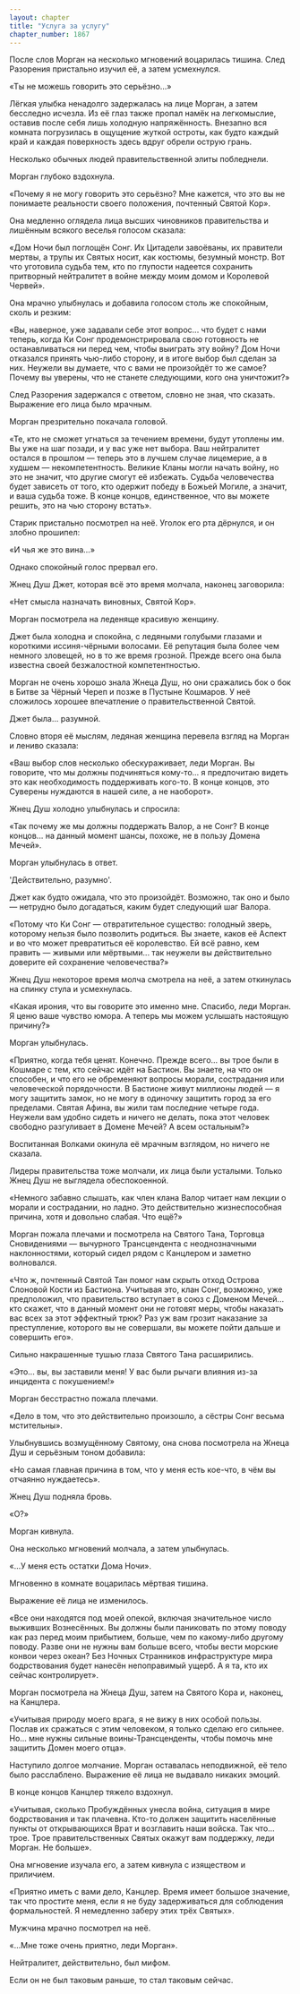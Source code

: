 ```yaml
---
layout: chapter
title: "Услуга за услугу"
chapter_number: 1867
---
```




После слов Морган на несколько мгновений воцарилась тишина. След Разорения пристально изучил её, а затем усмехнулся.

«Ты не можешь говорить это серьёзно...»

Лёгкая улыбка ненадолго задержалась на лице Морган, а затем бесследно исчезла. Из её глаз также пропал намёк на легкомыслие, оставив после себя лишь холодную напряжённость. Внезапно вся комната погрузилась в ощущение жуткой остроты, как будто каждый край и каждая поверхность здесь вдруг обрели острую грань.

Несколько обычных людей правительственной элиты побледнели.

Морган глубоко вздохнула.

«Почему я не могу говорить это серьёзно? Мне кажется, что это вы не понимаете реальности своего положения, почтенный Святой Кор».

Она медленно оглядела лица высших чиновников правительства и лишённым всякого веселья голосом сказала:

«Дом Ночи был поглощён Сонг. Их Цитадели завоёваны, их правители мертвы, а трупы их Святых носит, как костюмы, безумный монстр. Вот что уготовила судьба тем, кто по глупости надеется сохранить притворный нейтралитет в войне между моим домом и Королевой Червей».

Она мрачно улыбнулась и добавила голосом столь же спокойным, сколь и резким:

«Вы, наверное, уже задавали себе этот вопрос... что будет с нами теперь, когда Ки Сонг продемонстрировала свою готовность не останавливаться ни перед чем, чтобы выиграть эту войну? Дом Ночи отказался принять чью-либо сторону, и в итоге выбор был сделан за них. Неужели вы думаете, что с вами не произойдёт то же самое? Почему вы уверены, что не станете следующими, кого она уничтожит?»

След Разорения задержался с ответом, словно не зная, что сказать. Выражение его лица было мрачным.

Морган презрительно покачала головой.

«Те, кто не сможет угнаться за течением времени, будут утоплены им. Вы уже на шаг позади, и у вас уже нет выбора. Ваш нейтралитет остался в прошлом — теперь это в лучшем случае лицемерие, а в худшем — некомпетентность. Великие Кланы могли начать войну, но это не значит, что другие смогут её избежать. Судьба человечества будет зависеть от того, кто одержит победу в Божьей Могиле, а значит, и ваша судьба тоже. В конце концов, единственное, что вы можете решить, это на чью сторону встать».

Старик пристально посмотрел на неё. Уголок его рта дёрнулся, и он злобно прошипел:

«И чья же это вина...»

Однако спокойный голос прервал его.

Жнец Душ Джет, которая всё это время молчала, наконец заговорила:

«Нет смысла назначать виновных, Святой Кор».

Морган посмотрела на леденяще красивую женщину.

Джет была холодна и спокойна, с ледяными голубыми глазами и короткими иссиня-чёрными волосами. Её репутация была более чем немного зловещей, но в то же время грозной. Прежде всего она была известна своей безжалостной компетентностью.

Морган не очень хорошо знала Жнеца Душ, но они сражались бок о бок в Битве за Чёрный Череп и позже в Пустыне Кошмаров. У неё сложилось хорошее впечатление о правительственной Святой.

Джет была... разумной.

Словно вторя её мыслям, ледяная женщина перевела взгляд на Морган и лениво сказала:

«Ваш выбор слов несколько обескураживает, леди Морган. Вы говорите, что мы должны подчиняться кому-то... я предпочитаю видеть это как необходимость поддерживать кого-то. В конце концов, это Суверены нуждаются в нашей силе, а не наоборот».

Жнец Душ холодно улыбнулась и спросила:

«Так почему же мы должны поддержать Валор, а не Сонг? В конце концов... на данный момент шансы, похоже, не в пользу Домена Мечей».

Морган улыбнулась в ответ.

'Действительно, разумно'.

Джет как будто ожидала, что это произойдёт. Возможно, так оно и было — нетрудно было догадаться, каким будет следующий шаг Валора.

«Потому что Ки Сонг — отвратительное существо: голодный зверь, которому нельзя было позволить родиться. Вы знаете, каков её Аспект и во что может превратиться её королевство. Ей всё равно, кем править — живыми или мёртвыми... так неужели вы действительно доверите ей сохранение человечества?»

Жнец Душ некоторое время молча смотрела на неё, а затем откинулась на спинку стула и усмехнулась.

«Какая ирония, что вы говорите это именно мне. Спасибо, леди Морган. Я ценю ваше чувство юмора. А теперь мы можем услышать настоящую причину?»

Морган улыбнулась.

«Приятно, когда тебя ценят. Конечно. Прежде всего... вы трое были в Кошмаре с тем, кто сейчас идёт на Бастион. Вы знаете, на что он способен, и что его не обременяют вопросы морали, сострадания или человеческой порядочности. В Бастионе живут миллионы людей — я могу защитить замок, но не могу в одиночку защитить город за его пределами. Святая Афина, вы жили там последние четыре года. Неужели вам удобно сидеть и ничего не делать, пока этот человек свободно разгуливает в Домене Мечей? А всем остальным?»

Воспитанная Волками окинула её мрачным взглядом, но ничего не сказала.

Лидеры правительства тоже молчали, их лица были усталыми. Только Жнец Душ не выглядела обеспокоенной.

«Немного забавно слышать, как член клана Валор читает нам лекции о морали и сострадании, но ладно. Это действительно жизнеспособная причина, хотя и довольно слабая. Что ещё?»

Морган пожала плечами и посмотрела на Святого Тана, Торговца Сновидениями — вычурного Трансцендента с неоднозначными наклонностями, который сидел рядом с Канцлером и заметно волновался.

«Что ж, почтенный Святой Тан помог нам скрыть отход Острова Слоновой Кости из Бастиона. Учитывая это, клан Сонг, возможно, уже предположил, что правительство вступает в союз с Доменом Мечей... кто скажет, что в данный момент они не готовят меры, чтобы наказать вас всех за этот эффектный трюк? Раз уж вам грозит наказание за преступление, которого вы не совершали, вы можете пойти дальше и совершить его».

Сильно накрашенные тушью глаза Святого Тана расширились.

«Это... вы, вы заставили меня! У вас были рычаги влияния из-за инцидента с покушением!»

Морган бесстрастно пожала плечами.

«Дело в том, что это действительно произошло, а сёстры Сонг весьма мстительны».

Улыбнувшись возмущённому Святому, она снова посмотрела на Жнеца Душ и серьёзным тоном добавила:

«Но самая главная причина в том, что у меня есть кое-что, в чём вы отчаянно нуждаетесь».

Жнец Душ подняла бровь.

«О?»

Морган кивнула.

Она несколько мгновений молчала, а затем улыбнулась.

«...У меня есть остатки Дома Ночи».

Мгновенно в комнате воцарилась мёртвая тишина.

Выражение её лица не изменилось.

«Все они находятся под моей опекой, включая значительное число выживших Вознесённых. Вы должны были паниковать по этому поводу как раз перед моим прибытием, больше, чем по какому-либо другому поводу. Разве они не нужны вам больше всего, чтобы вести морские конвои через океан? Без Ночных Странников инфраструктуре мира бодрствования будет нанесён непоправимый ущерб. А я та, кто их сейчас контролирует».

Морган посмотрела на Жнеца Душ, затем на Святого Кора и, наконец, на Канцлера.

«Учитывая природу моего врага, я не вижу в них особой пользы. Послав их сражаться с этим человеком, я только сделаю его сильнее. Но... мне нужны сильные воины-Трансценденты, чтобы помочь мне защитить Домен моего отца».

Наступило долгое молчание. Морган оставалась неподвижной, её тело было расслаблено. Выражение её лица не выдавало никаких эмоций.

В конце концов Канцлер тяжело вздохнул.

«Учитывая, сколько Пробуждённых унесла война, ситуация в мире бодрствования и так плачевна. Кто-то должен защитить населённые пункты от открывающихся Врат и возглавить наши войска. Так что... трое. Трое правительственных Святых окажут вам поддержку, леди Морган. Не больше».

Она мгновение изучала его, а затем кивнула с изяществом и приличием.

«Приятно иметь с вами дело, Канцлер. Время имеет большое значение, так что простите меня, если я не буду задерживаться для соблюдения формальностей. Я немедленно заберу этих трёх Святых».

Мужчина мрачно посмотрел на неё.

«...Мне тоже очень приятно, леди Морган».

Нейтралитет, действительно, был мифом.

Если он не был таковым раньше, то стал таковым сейчас.

